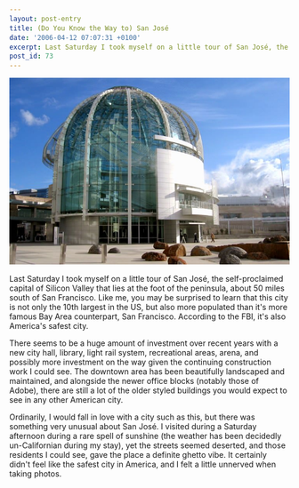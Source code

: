 ```yaml
---
layout: post-entry
title: (Do You Know the Way to) San José
date: '2006-04-12 07:07:31 +0100'
excerpt: Last Saturday I took myself on a little tour of San José, the self-proclaimed capital of Silicon Valley.
post_id: 73
---
```

![San José City Hall](/assets/2006/04/san_jose.jpg)

Last Saturday I took myself on a little tour of San José, the self-proclaimed capital of Silicon Valley that lies at the foot of the peninsula, about 50 miles south of San Francisco. Like me, you may be surprised to learn that this city is not only the 10th largest in the US, but also more populated than it's more famous Bay Area counterpart, San Francisco. According to the FBI, it's also America's safest city.

There seems to be a huge amount of investment over recent years with a new city hall, library, light rail system, recreational areas, arena, and possibly more investment on the way given the continuing construction work I could see. The downtown area has been beautifully landscaped and maintained, and alongside the newer office blocks (notably those of Adobe), there are still a lot of the older styled buildings you would expect to see in any other American city.

Ordinarily, I would fall in love with a city such as this, but there was something very unusual about San José. I visited during a Saturday afternoon during a rare spell of sunshine (the weather has been decidedly un-Californian during my stay), yet the streets seemed deserted, and those residents I could see, gave the place a definite ghetto vibe. It certainly didn't feel like the safest city in America, and I felt a little unnerved when taking photos.